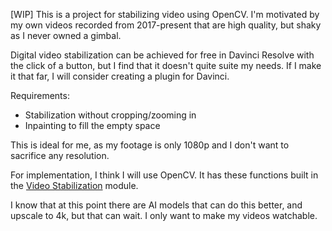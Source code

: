 [WIP]
This is a project for stabilizing video using OpenCV. I'm motivated by my own videos recorded from 2017-present that are high quality, but shaky as I never owned a gimbal.

Digital video stabilization can be achieved for free in Davinci Resolve with the click of a button, but I find that it doesn't quite suite my needs. If I make it that far, I will consider creating a plugin for Davinci.

Requirements:
- Stabilization without cropping/zooming in
- Inpainting to fill the empty space

This is ideal for me, as my footage is only 1080p and I don't want to sacrifice any resolution. 

For implementation, I think I will use OpenCV. It has these functions built in the [Video Stabilization](https://docs.opencv.org/4.x/d5/d50/group__videostab.html) module.

I know that at this point there are AI models that can do this better, and upscale to 4k, but that can wait. I only want to make my videos watchable.
